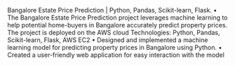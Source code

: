 Bangalore Estate Price Prediction | Python, Pandas, Scikit-learn, Flask.
• The Bangalore Estate Price Prediction project leverages machine learning to help potential home-buyers in
Bangalore accurately predict property prices. The project is deployed on the AWS cloud Technologies: Python,
Pandas, Scikit-learn, Flask, AWS EC2
• Designed and implemented a machine learning model for predicting property prices in Bangalore using Python.
• Created a user-friendly web application for easy interaction with the model


